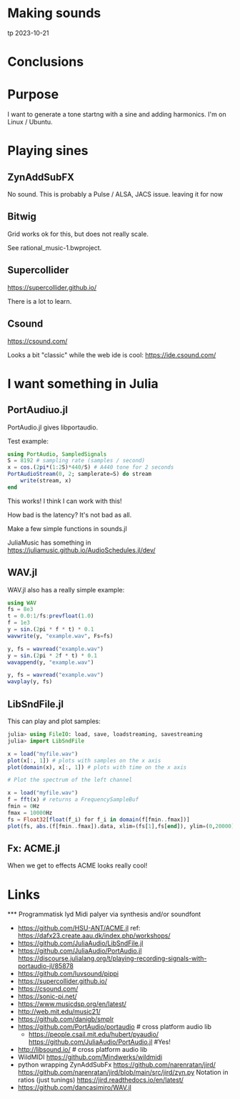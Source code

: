 # Making sounds
tp 2023-10-21

# Conclusions

# Purpose

I want to generate a tone startng with a sine and adding harmonics.
I'm on Linux / Ubuntu.

# Playing sines

## ZynAddSubFX

No sound. This is probably a Pulse / ALSA, JACS issue.
leaving it for now


## Bitwig

Grid works ok for this, but does not really scale.

See rational_music-1.bwproject.

## Supercollider

https://supercollider.github.io/

There is a lot to learn.

## Csound

https://csound.com/

Looks a bit "classic" while the web ide is cool: https://ide.csound.com/

# I want something in Julia


## PortAudiuo.jl

PortAudio.jl gives libportaudio.

Test example:

``` julia
using PortAudio, SampledSignals
S = 8192 # sampling rate (samples / second)
x = cos.(2pi*(1:2S)*440/S) # A440 tone for 2 seconds
PortAudioStream(0, 2; samplerate=S) do stream
    write(stream, x)
end
```

This works! I think I can work with this!

How bad is the latency? It's not bad as all.

Make a few simple functions in sounds.jl

JuliaMusic has something in https://juliamusic.github.io/AudioSchedules.jl/dev/

## WAV.jl

WAV.jl also has a really simple example:

``` julia
using WAV
fs = 8e3
t = 0.0:1/fs:prevfloat(1.0)
f = 1e3
y = sin.(2pi * f * t) * 0.1
wavwrite(y, "example.wav", Fs=fs)

y, fs = wavread("example.wav")
y = sin.(2pi * 2f * t) * 0.1
wavappend(y, "example.wav")

y, fs = wavread("example.wav")
wavplay(y, fs)
```

## LibSndFile.jl

This can play and plot samples:

``` julia
julia> using FileIO: load, save, loadstreaming, savestreaming
julia> import LibSndFile

x = load("myfile.wav")
plot(x[:, 1]) # plots with samples on the x axis
plot(domain(x), x[:, 1]) # plots with time on the x axis

# Plot the spectrum of the left channel

x = load("myfile.wav")
f = fft(x) # returns a FrequencySampleBuf
fmin = 0Hz
fmax = 10000Hz
fs = Float32[float(f_i) for f_i in domain(f[fmin..fmax])]
plot(fs, abs.(f[fmin..fmax]).data, xlim=(fs[1],fs[end]), ylim=(0,20000))
```

## Fx: ACME.jl

When we get to effects ACME looks really cool!

# Links

*** Programmatisk lyd
    Midi palyer via synthesis and/or soundfont
  - https://github.com/HSU-ANT/ACME.jl ref: https://dafx23.create.aau.dk/index.php/workshops/
  - https://github.com/JuliaAudio/LibSndFile.jl
  - https://github.com/JuliaAudio/PortAudio.jl 
    https://discourse.julialang.org/t/playing-recording-signals-with-portaudio-jl/85878
  - https://github.com/luvsound/pippi
  - https://supercollider.github.io/
  - https://csound.com/
  - https://sonic-pi.net/
  - https://www.musicdsp.org/en/latest/
  - http://web.mit.edu/music21/
  - https://github.com/danigb/smplr
  - https://github.com/PortAudio/portaudio # cross platform audio lib
    - https://people.csail.mit.edu/hubert/pyaudio/
      https://github.com/JuliaAudio/PortAudio.jl #Yes!
  - http://libsound.io/ # cross platform audio lib
  - WildMIDI https://github.com/Mindwerks/wildmidi
  - python wrapping ZynAddSubFx https://github.com/narenratan/jird/
    https://github.com/narenratan/jird/blob/main/src/jird/zyn.py
    Notation in ratios (just tunings) https://jird.readthedocs.io/en/latest/
  - https://github.com/dancasimiro/WAV.jl
